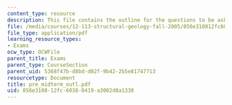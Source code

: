 ```yaml
---
content_type: resource
description: This file contains the outline for the questions to be asked.
file: /media/courses/12-113-structural-geology-fall-2005/856e310812fc60380419a3002d8a1338_pre_midterm_outl.pdf
file_type: application/pdf
learning_resource_types:
- Exams
ocw_type: OCWFile
parent_title: Exams
parent_type: CourseSection
parent_uid: 5368f47b-d8bd-d02f-9b42-2b5e81747713
resourcetype: Document
title: pre_midterm_outl.pdf
uid: 856e3108-12fc-6038-0419-a3002d8a1338
---
```

